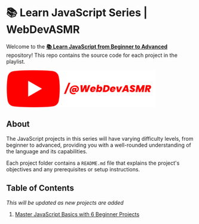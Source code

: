 # 📚 Learn JavaScript Series | WebDevASMR

Welcome to the **[📚 Learn JavaScript from Beginner to Advanced](https://www.youtube.com/playlist?list=PLGRd5--RHu5cdtjHAXWTMpO1TDKSwfy4q)** repository! This repo contains the source code for each project in the playlist.

[![YouTube](./youtube-button.png)](https://youtube.com/@WebDevASMR)

## About

The JavaScript projects in this series will have varying difficulty levels, from beginner to advanced, providing you with a well-rounded understanding of the language and its capabilities.

Each project folder contains a `README.md` file that explains the project's objectives and any prerequisites or setup instructions.

## Table of Contents

_This will be updated as new projects are added_

1. [Master JavaScript Basics with 6 Beginner Projects](./2023-05-05-Master-JavaScript-Basics-with-6-Beginner-Projects)
